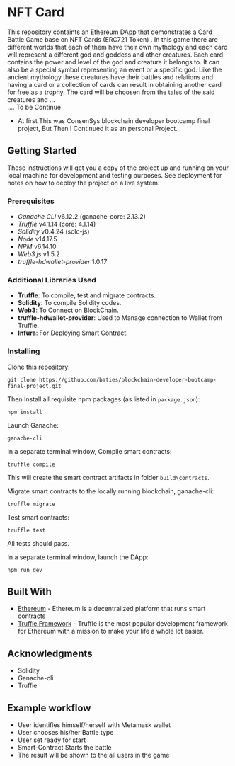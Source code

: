 # NFT Card 

This repository containts an Ethereum DApp that demonstrates a Card Battle Game base on NFT Cards (ERC721 Token) .
In this game there are different worlds that each of them have their own mythology and each card will represent a different god and goddess and other creatures.
Each card contains the power and level of the god and creature it belongs to. It can also be a special symbol representing an event or a specific god. Like the ancient mythology these creatures have their battles and relations and having a card or a collection of cards can result in obtaining another card for free as a trophy. The card will be choosen from the tales of the said creatures and ...  
.... To be Continue 

- At first This was ConsenSys blockchain developer bootcamp final project, But Then I Continued it as an personal Project.


## Getting Started

These instructions will get you a copy of the project up and running on your local machine for development and testing purposes. See deployment for notes on how to deploy the project on a live system.

### Prerequisites

* *Ganache CLI* v6.12.2 (ganache-core: 2.13.2)
* *Truffle* v4.1.14 (core: 4.1.14)
* *Solidity* v0.4.24 (solc-js)
* *Node* v14.17.5
* *NPM* v6.14.10
* *Web3.js* v1.5.2
* *truffle-hdwallet-provider* 1.0.17

### Additional Libraries Used

-  **Truffle**: To compile, test and migrate contracts.
-  **Solidity**: To compile Solidity codes.  
-  **Web3**: To Connect on BlockChain.
-  **truffle-hdwallet-provider**: Used to Manage connection to Wallet from Truffle.
-  **Infura**: For Deploying Smart Contract.


### Installing

Clone this repository:

```
git clone https://github.com/baties/blockchain-developer-bootcamp-final-project.git
```

Then Install all requisite npm packages (as listed in ```package.json```):

```
npm install
```

Launch Ganache:

```
ganache-cli 
```

In a separate terminal window, Compile smart contracts:

```
truffle compile
```

This will create the smart contract artifacts in folder ```build\contracts```.

Migrate smart contracts to the locally running blockchain, ganache-cli:

```
truffle migrate
```

Test smart contracts:

```
truffle test
```

All tests should pass.


In a separate terminal window, launch the DApp:

```
npm run dev
```

## Built With

* [Ethereum](https://www.ethereum.org/) - Ethereum is a decentralized platform that runs smart contracts
* [Truffle Framework](http://truffleframework.com/) - Truffle is the most popular development framework for Ethereum with a mission to make your life a whole lot easier.

## Acknowledgments

* Solidity  
* Ganache-cli
* Truffle


## Example workflow

* User identifies himself/herself with Metamask wallet
* User chooses his/her Battle type
* User set ready for start
* Smart-Contract Starts the battle  
* The result will be shown to the all users in the game
